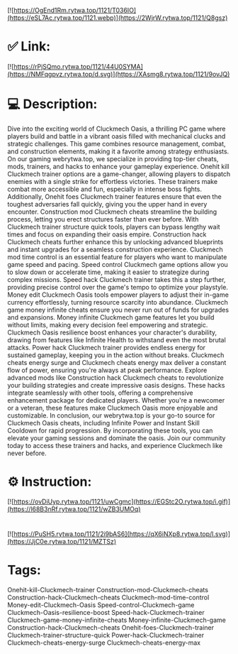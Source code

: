 [![https://OgEnd1Rm.rytwa.top/1121/T036IO](https://eSL7Ac.rytwa.top/1121.webp)](https://2WjrW.rytwa.top/1121/Q8gsz)
# ✅ Link:
[![https://rPjSQmo.rytwa.top/1121/44U0SYMA](https://NMFqgpvz.rytwa.top/d.svg)](https://XAsmg8.rytwa.top/1121/9ovJQ)
# 💻 Description:
Dive into the exciting world of Cluckmech Oasis, a thrilling PC game where players build and battle in a vibrant oasis filled with mechanical clucks and strategic challenges. This game combines resource management, combat, and construction elements, making it a favorite among strategy enthusiasts. On our gaming webrytwa.top, we specialize in providing top-tier cheats, mods, trainers, and hacks to enhance your gameplay experience.
Onehit kill Cluckmech trainer options are a game-changer, allowing players to dispatch enemies with a single strike for effortless victories. These trainers make combat more accessible and fun, especially in intense boss fights. Additionally, Onehit foes Cluckmech trainer features ensure that even the toughest adversaries fall quickly, giving you the upper hand in every encounter.
Construction mod Cluckmech cheats streamline the building process, letting you erect structures faster than ever before. With Cluckmech trainer structure quick tools, players can bypass lengthy wait times and focus on expanding their oasis empire. Construction hack Cluckmech cheats further enhance this by unlocking advanced blueprints and instant upgrades for a seamless construction experience.
Cluckmech mod time control is an essential feature for players who want to manipulate game speed and pacing. Speed control Cluckmech game options allow you to slow down or accelerate time, making it easier to strategize during complex missions. Speed hack Cluckmech trainer takes this a step further, providing precise control over the game's tempo to optimize your playstyle.
Money edit Cluckmech Oasis tools empower players to adjust their in-game currency effortlessly, turning resource scarcity into abundance. Cluckmech game money infinite cheats ensure you never run out of funds for upgrades and expansions. Money infinite Cluckmech game features let you build without limits, making every decision feel empowering and strategic.
Cluckmech Oasis resilience boost enhances your character's durability, drawing from features like Infinite Health to withstand even the most brutal attacks. Power hack Cluckmech trainer provides endless energy for sustained gameplay, keeping you in the action without breaks. Cluckmech cheats energy surge and Cluckmech cheats energy max deliver a constant flow of power, ensuring you're always at peak performance.
Explore advanced mods like Construction hack Cluckmech cheats to revolutionize your building strategies and create impressive oasis designs. These hacks integrate seamlessly with other tools, offering a comprehensive enhancement package for dedicated players. Whether you're a newcomer or a veteran, these features make Cluckmech Oasis more enjoyable and customizable.
In conclusion, our webrytwa.top is your go-to source for Cluckmech Oasis cheats, including Infinite Power and Instant Skill Cooldown for rapid progression. By incorporating these tools, you can elevate your gaming sessions and dominate the oasis. Join our community today to access these trainers and hacks, and experience Cluckmech like never before.

# ⚙️ Instruction:
[![https://ovDiUyp.rytwa.top/1121/uwCgmc](https://EGStc2O.rytwa.top/i.gif)](https://l68B3nRf.rytwa.top/1121/wZB3UMOq)
#
[![https://PuSH5.rytwa.top/1121/2i9bAS6](https://qX6iNXp8.rytwa.top/l.svg)](https://JjC0e.rytwa.top/1121/MZTSz)
# Tags:
Onehit-kill-Cluckmech-trainer Construction-mod-Cluckmech-cheats Construction-hack-Cluckmech-cheats Cluckmech-mod-time-control Money-edit-Cluckmech-Oasis Speed-control-Cluckmech-game Cluckmech-Oasis-resilience-boost Speed-hack-Cluckmech-trainer Cluckmech-game-money-infinite-cheats Money-infinite-Cluckmech-game Construction-hack-Cluckmech-cheats Onehit-foes-Cluckmech-trainer Cluckmech-trainer-structure-quick Power-hack-Cluckmech-trainer Cluckmech-cheats-energy-surge Cluckmech-cheats-energy-max





